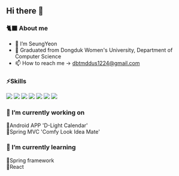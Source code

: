 ## Hi there 👋

### 🐈‍⬛ About me

- 🐯 I’m SeungYeon
- 🏫 Graduated from Dongduk Women's University, Department of Computer Science
- 📫 How to reach me → [dbtmddus1224@gmail.com](mailto:dbtmddus1224@gmail.com)

### ⚡Skills
<img src="https://img.shields.io/badge/C-A8B9CC?style=flat-square&logo=C&logoColor=white"/> <img src="https://img.shields.io/badge/Qt-41CD52?style=for-the-badge&logo=qt&logoColor=white"/> <img src="https://img.shields.io/badge/Java-f89820?style=flat-square&logo=OpenJDK&logoColor=white"/> <img src="https://img.shields.io/badge/Python-3776AB?style=flat-square&logo=Python&logoColor=white"/> <img src="https://img.shields.io/badge/HTML5-E34F26?style=flat-square&logo=HTML5&logoColor=white"/> <img src="https://img.shields.io/badge/CSS3-1572B6?style=flat-square&logo=CSS3&logoColor=white"/> <img src="https://img.shields.io/badge/JavaScript-F7DF1E?style=flat-square&logo=JavaScript&logoColor=white"/>



<!--
### 📈 Stat

![ddyearn's GitHub stats](https://github-readme-stats.vercel.app/api?username=ddyearn&show_icons=true)
-->

### 🔭 I’m currently working on
🐾Android APP 'D-Light Calendar'  
🐾Spring MVC 'Comfy Look Idea Mate'

### 🌱 I’m currently learning
🐾Spring framework  
🐾React

<!--
**ddyearn/ddyearn** is a ✨ *special* ✨ repository because its `README.md` (this file) appears on your GitHub profile.

Here are some ideas to get you started:

- 
- 
- 👯 I’m looking to collaborate on ...
- 🤔 I’m looking for help with ...
- 💬 Ask me about ...
- 📫 How to reach me: ...
- 😄 Pronouns: ...
- ⚡ Fun fact: ...
-->
